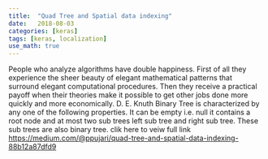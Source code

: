 ```yaml
---
title:  "Quad Tree and Spatial data indexing"
date:   2018-08-03
categories: [keras] 
tags: [keras, localization]
use_math: true
---
```


People who analyze algorithms have double happiness. First of all they experience the sheer beauty of elegant mathematical patterns that surround elegant computational procedures. Then they receive a practical payoff when their theories make it possible to get other jobs done more quickly and more economically. D. E. Knuth
Binary Tree is characterized by any one of the following properties.
It can be empty i.e. null
it contains a root node and at most two sub trees left sub tree and right sub tree. These sub trees are also binary tree.
clik here to veiw full link https://medium.com/@ppujari/quad-tree-and-spatial-data-indexing-88b12a87dfd9
